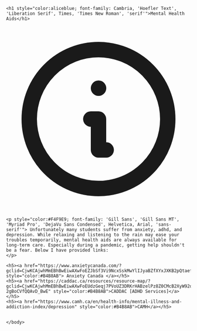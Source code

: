 <html lang="en">
<head>
<meta charset="UTF-8">
<title>Mental Health Aids</title>
</head>
<body>
<style>
	body {
	<svg xmlns="http://www.w3.org/2000/svg" xmlns:xlink="http://www.w3.org/1999/xlink" id="visual" viewBox="0 0 900 600" width="900" height="600" version="1.1"><rect x="0" y="0" width="900" height="600" fill="#001220"/><path d="M0 381L18.8 388.8C37.7 396.7 75.3 412.3 112.8 420.8C150.3 429.3 187.7 430.7 225.2 422C262.7 413.3 300.3 394.7 337.8 393.2C375.3 391.7 412.7 407.3 450.2 404.5C487.7 401.7 525.3 380.3 562.8 374C600.3 367.7 637.7 376.3 675.2 388.3C712.7 400.3 750.3 415.7 787.8 425C825.3 434.3 862.7 437.7 881.3 439.3L900 441L900 601L881.3 601C862.7 601 825.3 601 787.8 601C750.3 601 712.7 601 675.2 601C637.7 601 600.3 601 562.8 601C525.3 601 487.7 601 450.2 601C412.7 601 375.3 601 337.8 601C300.3 601 262.7 601 225.2 601C187.7 601 150.3 601 112.8 601C75.3 601 37.7 601 18.8 601L0 601Z" fill="#284b63"/><path d="M0 445L18.8 438.7C37.7 432.3 75.3 419.7 112.8 414.8C150.3 410 187.7 413 225.2 410.8C262.7 408.7 300.3 401.3 337.8 406.8C375.3 412.3 412.7 430.7 450.2 440.7C487.7 450.7 525.3 452.3 562.8 452.8C600.3 453.3 637.7 452.7 675.2 446.2C712.7 439.7 750.3 427.3 787.8 417.2C825.3 407 862.7 399 881.3 395L900 391L900 601L881.3 601C862.7 601 825.3 601 787.8 601C750.3 601 712.7 601 675.2 601C637.7 601 600.3 601 562.8 601C525.3 601 487.7 601 450.2 601C412.7 601 375.3 601 337.8 601C300.3 601 262.7 601 225.2 601C187.7 601 150.3 601 112.8 601C75.3 601 37.7 601 18.8 601L0 601Z" fill="#24465d"/><path d="M0 451L18.8 454.8C37.7 458.7 75.3 466.3 112.8 472.2C150.3 478 187.7 482 225.2 476.3C262.7 470.7 300.3 455.3 337.8 448.2C375.3 441 412.7 442 450.2 439.3C487.7 436.7 525.3 430.3 562.8 434.8C600.3 439.3 637.7 454.7 675.2 464.5C712.7 474.3 750.3 478.7 787.8 473C825.3 467.3 862.7 451.7 881.3 443.8L900 436L900 601L881.3 601C862.7 601 825.3 601 787.8 601C750.3 601 712.7 601 675.2 601C637.7 601 600.3 601 562.8 601C525.3 601 487.7 601 450.2 601C412.7 601 375.3 601 337.8 601C300.3 601 262.7 601 225.2 601C187.7 601 150.3 601 112.8 601C75.3 601 37.7 601 18.8 601L0 601Z" fill="#204156"/><path d="M0 483L18.8 482.7C37.7 482.3 75.3 481.7 112.8 478C150.3 474.3 187.7 467.7 225.2 471.7C262.7 475.7 300.3 490.3 337.8 499.5C375.3 508.7 412.7 512.3 450.2 514C487.7 515.7 525.3 515.3 562.8 511.7C600.3 508 637.7 501 675.2 493C712.7 485 750.3 476 787.8 473C825.3 470 862.7 473 881.3 474.5L900 476L900 601L881.3 601C862.7 601 825.3 601 787.8 601C750.3 601 712.7 601 675.2 601C637.7 601 600.3 601 562.8 601C525.3 601 487.7 601 450.2 601C412.7 601 375.3 601 337.8 601C300.3 601 262.7 601 225.2 601C187.7 601 150.3 601 112.8 601C75.3 601 37.7 601 18.8 601L0 601Z" fill="#1c3c50"/><path d="M0 527L18.8 522.3C37.7 517.7 75.3 508.3 112.8 511.5C150.3 514.7 187.7 530.3 225.2 536.5C262.7 542.7 300.3 539.3 337.8 531.7C375.3 524 412.7 512 450.2 510.2C487.7 508.3 525.3 516.7 562.8 524.3C600.3 532 637.7 539 675.2 539.5C712.7 540 750.3 534 787.8 528.3C825.3 522.7 862.7 517.3 881.3 514.7L900 512L900 601L881.3 601C862.7 601 825.3 601 787.8 601C750.3 601 712.7 601 675.2 601C637.7 601 600.3 601 562.8 601C525.3 601 487.7 601 450.2 601C412.7 601 375.3 601 337.8 601C300.3 601 262.7 601 225.2 601C187.7 601 150.3 601 112.8 601C75.3 601 37.7 601 18.8 601L0 601Z" fill="#183749"/><path d="M0 560L18.8 557.7C37.7 555.3 75.3 550.7 112.8 548.7C150.3 546.7 187.7 547.3 225.2 550.7C262.7 554 300.3 560 337.8 562.5C375.3 565 412.7 564 450.2 559.8C487.7 555.7 525.3 548.3 562.8 547.7C600.3 547 637.7 553 675.2 557.8C712.7 562.7 750.3 566.3 787.8 564C825.3 561.7 862.7 553.3 881.3 549.2L900 545L900 601L881.3 601C862.7 601 825.3 601 787.8 601C750.3 601 712.7 601 675.2 601C637.7 601 600.3 601 562.8 601C525.3 601 487.7 601 450.2 601C412.7 601 375.3 601 337.8 601C300.3 601 262.7 601 225.2 601C187.7 601 150.3 601 112.8 601C75.3 601 37.7 601 18.8 601L0 601Z" fill="#153243"/></svg>
	<rect xmlns="http://www.w3.org/2000/svg" x="0" y="0" width="900" height="600" fill="#001220"/>
	<path xmlns="http://www.w3.org/2000/svg" d="M0 381L18.8 388.8C37.7 396.7 75.3 412.3 112.8 420.8C150.3 429.3 187.7 430.7 225.2 422C262.7 413.3 300.3 394.7 337.8 393.2C375.3 391.7 412.7 407.3 450.2 404.5C487.7 401.7 525.3 380.3 562.8 374C600.3 367.7 637.7 376.3 675.2 388.3C712.7 400.3 750.3 415.7 787.8 425C825.3 434.3 862.7 437.7 881.3 439.3L900 441L900 601L881.3 601C862.7 601 825.3 601 787.8 601C750.3 601 712.7 601 675.2 601C637.7 601 600.3 601 562.8 601C525.3 601 487.7 601 450.2 601C412.7 601 375.3 601 337.8 601C300.3 601 262.7 601 225.2 601C187.7 601 150.3 601 112.8 601C75.3 601 37.7 601 18.8 601L0 601Z" fill="#284b63"/>
	<path xmlns="http://www.w3.org/2000/svg" d="M0 445L18.8 438.7C37.7 432.3 75.3 419.7 112.8 414.8C150.3 410 187.7 413 225.2 410.8C262.7 408.7 300.3 401.3 337.8 406.8C375.3 412.3 412.7 430.7 450.2 440.7C487.7 450.7 525.3 452.3 562.8 452.8C600.3 453.3 637.7 452.7 675.2 446.2C712.7 439.7 750.3 427.3 787.8 417.2C825.3 407 862.7 399 881.3 395L900 391L900 601L881.3 601C862.7 601 825.3 601 787.8 601C750.3 601 712.7 601 675.2 601C637.7 601 600.3 601 562.8 601C525.3 601 487.7 601 450.2 601C412.7 601 375.3 601 337.8 601C300.3 601 262.7 601 225.2 601C187.7 601 150.3 601 112.8 601C75.3 601 37.7 601 18.8 601L0 601Z" fill="#24465d"/>
	<path xmlns="http://www.w3.org/2000/svg" d="M0 451L18.8 454.8C37.7 458.7 75.3 466.3 112.8 472.2C150.3 478 187.7 482 225.2 476.3C262.7 470.7 300.3 455.3 337.8 448.2C375.3 441 412.7 442 450.2 439.3C487.7 436.7 525.3 430.3 562.8 434.8C600.3 439.3 637.7 454.7 675.2 464.5C712.7 474.3 750.3 478.7 787.8 473C825.3 467.3 862.7 451.7 881.3 443.8L900 436L900 601L881.3 601C862.7 601 825.3 601 787.8 601C750.3 601 712.7 601 675.2 601C637.7 601 600.3 601 562.8 601C525.3 601 487.7 601 450.2 601C412.7 601 375.3 601 337.8 601C300.3 601 262.7 601 225.2 601C187.7 601 150.3 601 112.8 601C75.3 601 37.7 601 18.8 601L0 601Z" fill="#204156"/>
	<path xmlns="http://www.w3.org/2000/svg" d="M0 483L18.8 482.7C37.7 482.3 75.3 481.7 112.8 478C150.3 474.3 187.7 467.7 225.2 471.7C262.7 475.7 300.3 490.3 337.8 499.5C375.3 508.7 412.7 512.3 450.2 514C487.7 515.7 525.3 515.3 562.8 511.7C600.3 508 637.7 501 675.2 493C712.7 485 750.3 476 787.8 473C825.3 470 862.7 473 881.3 474.5L900 476L900 601L881.3 601C862.7 601 825.3 601 787.8 601C750.3 601 712.7 601 675.2 601C637.7 601 600.3 601 562.8 601C525.3 601 487.7 601 450.2 601C412.7 601 375.3 601 337.8 601C300.3 601 262.7 601 225.2 601C187.7 601 150.3 601 112.8 601C75.3 601 37.7 601 18.8 601L0 601Z" fill="#1c3c50"/>
	<path xmlns="http://www.w3.org/2000/svg" d="M0 527L18.8 522.3C37.7 517.7 75.3 508.3 112.8 511.5C150.3 514.7 187.7 530.3 225.2 536.5C262.7 542.7 300.3 539.3 337.8 531.7C375.3 524 412.7 512 450.2 510.2C487.7 508.3 525.3 516.7 562.8 524.3C600.3 532 637.7 539 675.2 539.5C712.7 540 750.3 534 787.8 528.3C825.3 522.7 862.7 517.3 881.3 514.7L900 512L900 601L881.3 601C862.7 601 825.3 601 787.8 601C750.3 601 712.7 601 675.2 601C637.7 601 600.3 601 562.8 601C525.3 601 487.7 601 450.2 601C412.7 601 375.3 601 337.8 601C300.3 601 262.7 601 225.2 601C187.7 601 150.3 601 112.8 601C75.3 601 37.7 601 18.8 601L0 601Z" fill="#183749"/>
	<path xmlns="http://www.w3.org/2000/svg" d="M0 560L18.8 557.7C37.7 555.3 75.3 550.7 112.8 548.7C150.3 546.7 187.7 547.3 225.2 550.7C262.7 554 300.3 560 337.8 562.5C375.3 565 412.7 564 450.2 559.8C487.7 555.7 525.3 548.3 562.8 547.7C600.3 547 637.7 553 675.2 557.8C712.7 562.7 750.3 566.3 787.8 564C825.3 561.7 862.7 553.3 881.3 549.2L900 545L900 601L881.3 601C862.7 601 825.3 601 787.8 601C750.3 601 712.7 601 675.2 601C637.7 601 600.3 601 562.8 601C525.3 601 487.7 601 450.2 601C412.7 601 375.3 601 337.8 601C300.3 601 262.7 601 225.2 601C187.7 601 150.3 601 112.8 601C75.3 601 37.7 601 18.8 601L0 601Z" fill="#153243"/>
	</svg>
	</style>
	
	<h1 style="color:aliceblue; font-family: Cambria, 'Hoefler Text', 'Liberation Serif', Times, 'Times New Roman', 'serif'">Mental Health Aids</h1>
	
<svg xmlns="http://www.w3.org/2000/svg" class="h-6 w-6" fill="none" viewBox="0 0 24 24" stroke="currentColor">
  <path stroke-linecap="round" stroke-linejoin="round" stroke-width="2" d="M13 16h-1v-4h-1m1-4h.01M21 12a9 9 0 11-18 0 9 9 0 0118 0z" />
</svg>

	<p style="color:#F4F9E9; font-family: 'Gill Sans', 'Gill Sans MT', 'Myriad Pro', 'DejaVu Sans Condensed', Helvetica, Arial, 'sans-serif'"> Unfortunately many students suffer from anxiety, adhd, and depression. While relaxing and listening to the rain may ease your troubles temporarily, mental health aids are always available for long-term care. Especially during a pandemic, getting help shouldn't be a fear. Below I have provided links:
	</p>

	<h5><a href="https://www.anxietycanada.com/?gclid=CjwKCAjwhMmEBhBwEiwAXwFoEZJbSf3Vi9NcxSskMwYlIJyaBZfXYxJXKB2pQtaefiONrn7sFr7nWxoCAh8QAvD_BwE" style="color:#B4B8AB"> Anxiety Canada </a></h5>
	<h5><a href="https://caddac.ca/resources/resource-map/?gclid=CjwKCAjwhMmEBhBwEiwAXwFoEUdzGeqj7PVoUZ3DRKrHABzelPz8Z0CMcB2XyW92dp8u9ku01Q-2gBoCVfQQAvD_BwE" style="color:#B4B8AB">CADDAC [ADHD Services]</a></h5>
	<h5><a href="https://www.camh.ca/en/health-info/mental-illness-and-addiction-index/depression" style="color:#B4B8AB">CAMH</a></h5>


	</body>
</html>
